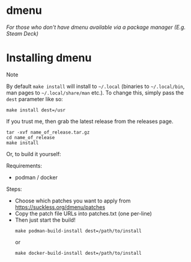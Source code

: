 # dmenu

*For those who don't have dmenu available via a package manager (E.g. Steam Deck)*

# Installing dmenu

>[!NOTE]
>By default `make install` will install to `~/.local` (binaries to `~/.local/bin`, man pages to `~/.local/share/man` etc.).
>To change this, simply pass the `dest` parameter like so: 
> ```shell
> make install dest=/usr
> ```

If you trust me, then grab the latest release from the releases page.

```shell
tar -xvf name_of_release.tar.gz
cd name_of_release
make install
```

Or, to build it yourself:

Requirements:
- podman / docker

Steps:
- Choose which patches you want to apply from https://suckless.org/dmenu/patches
- Copy the patch file URLs into patches.txt (one per-line)
- Then just start the build!
    ```shell
    make podman-build-install dest=/path/to/install
    ```
    or
    ```shell
    make docker-build-install dest=/path/to/install
    ```

